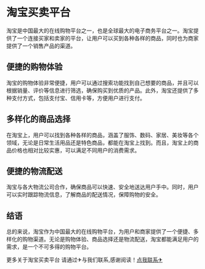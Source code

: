 # 淘宝买卖平台

淘宝是中国最大的在线购物平台之一，也是全球最大的电子商务平台之一。淘宝提供了一个连接买家和卖家的平台，让用户可以买到各种各样的商品，同时也为商家提供了一个销售产品的渠道。

## 便捷的购物体验
淘宝的购物体验非常便捷，用户可以通过搜索功能找到自己想要的商品，并且可以根据销量、评价等信息进行筛选，确保购买到优质的产品。此外，淘宝还提供了多种支付方式，包括支付宝、信用卡等，方便用户进行支付。

## 多样化的商品选择
在淘宝上，用户可以找到各种各样的商品，涵盖了服饰、数码、家居、美妆等各个领域，无论是日常生活用品还是特色商品，都能在淘宝上找到。而且，淘宝上的商品价格也相对比较实惠，可以满足不同用户的消费需求。

## 便捷的物流配送
淘宝与各大物流公司合作，确保商品可以快速、安全地送达用户手中。同时，用户可以实时跟踪物流信息，了解商品的配送情况，保障购物的安全。

## 结语
总的来说，淘宝作为中国最大的在线购物平台，为用户和商家提供了一个便捷、多样化的购物渠道。无论是购物体验、商品选择还是物流配送，淘宝都能满足用户的需求，是一个不可多得的购物平台。

更多关于淘宝买卖平台 请通过✈与我们联系,感谢阅读！[点我联系✈](https://news.k02.cc)